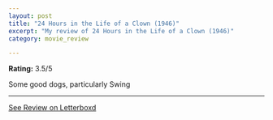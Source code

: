 ```yaml
---
layout: post
title: "24 Hours in the Life of a Clown (1946)"
excerpt: "My review of 24 Hours in the Life of a Clown (1946)"
category: movie_review

---
```


**Rating:** 3.5/5

Some good dogs, particularly Swing

<hr>

[See Review on Letterboxd](https://boxd.it/1ZXQxL)

